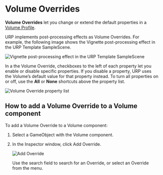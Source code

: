 # Volume Overrides

**Volume Overrides** let you change or extend the default properties in a [Volume Profile](Volume-Profile.md).

URP implements post-processing effects as Volume Overrides. For example, the following image shows the Vignette post-processing effect in the URP Template SampleScene.

![Vignette post-processing effect in the URP Template SampleScene](Images/post-proc/post-proc-as-volume-override.png)

In a the Volume Override, checkboxes to the left of each property let you enable or disable specific properties. If you disable a property, URP uses the Volume’s default value for that property instead. To turn all properties on or off, use the **All** or **None** shortcuts above the property list.

![Volume Override property list](Images/post-proc/volume-override-property-list.png)

## <a name="volume-add-override"></a>How to add a Volume Override to a Volume component

To add a Volume Override to a Volume component:

1. Select a GameObject with the Volume component.

2. In the Inspector window, click Add Override.

    ![Add Override](Images/post-proc/volume-add-override.png)

    Use the search field to search for an Override, or select an Override from the menu.
